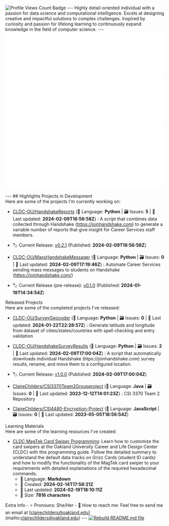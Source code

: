 ![Profile Views Count Badge](https://komarev.com/ghpvc/?username=ClaireChilders&style=for-the-badge) --- Highly detail-oriented individual with a passion for data science and computational intelligence. Excels at designing creative and impactful solutions to complex challenges. Inspired by curiosity and passion for lifelong learning to continuously expand knowledge in the field of computer science. --- ![Basic profile metrics](metrics.basic.svg) ![Followup profile metrics](metrics.followup.svg) ![Languages profile metrics](metrics.languages.svg)

\--- ## Highlights Projects in Development  
Here are some of the projects I'm currently working on:  
  

*   [CLDC-OU/HandshakeReports](https://github.com/CLDC-OU/HandshakeReports) (📄 Language: **Python** | 🗃️ Issues: **5** | 📅 Last updated: **2024-02-09T16:56:58Z**) : A script that combines data collected through Handshake (https://joinhandshake.com) to generate a variable number of reports that give insight for Career Services staff members.

*   🏷️ Current Release: [v0.2.1](https://github.com/CLDC-OU/HandshakeReports/releases/tag/0.2.1) (Published: **2024-02-09T16:56:58Z**)

*   [CLDC-OU/MassHandshakeMessager](https://github.com/CLDC-OU/MassHandshakeMessager) (📄 Language: **Python** | 🗃️ Issues: **0** | 📅 Last updated: **2024-02-09T17:19:46Z**) : Automate Career Services sending mass messages to students on Handshake (https://joinhandshake.com/)

*   🏷️ Current Release (pre-release): [v0.1.0](https://github.com/CLDC-OU/MassHandshakeMessager/releases/tag/0.1.0) (Published: **2024-01-19T14:34:54Z**)

Released Projects  
Here are some of the completed projects I've released:  
  

*   [CLDC-OU/SurveyGeocoder](https://github.com/CLDC-OU/SurveyGeocoder) (📄 Language: **Python** | 🗃️ Issues: **0** | 📅 Last updated: **2024-01-22T22:28:57Z**) : Generate latitude and longitude from dataset of cities/states/countries with spell checking and entry validation
*   [CLDC-OU/HandshakeSurveyResults](https://github.com/CLDC-OU/HandshakeSurveyResults) (📄 Language: **Python** | 🗃️ Issues: **2** | 📅 Last updated: **2024-02-09T17:00:04Z**) : A script that automatically downloads individual Handshake (htps://joinhandshake.com) survey results, rename, and move them to a configured location.

*   🏷️ Current Release: [v1.0.0](https://github.com/CLDC-OU/HandshakeSurveyResults/releases/tag/1.0.0) (Published: **2024-02-09T17:00:04Z**)

*   [ClaireChilders/CSI3370Team2Groupproject](https://github.com/ClaireChilders/CSI3370Team2Groupproject) (📄 Language: **Java** | 🗃️ Issues: **0** | 📅 Last updated: **2023-12-12T14:01:23Z**) : CSI 3370 Team 2 Repository
*   [ClaireChilders/CSI4480-Encryption-Project](https://github.com/ClaireChilders/CSI4480-Encryption-Project) (📄 Language: **JavaScript** | 🗃️ Issues: **0** | 📅 Last updated: **2023-05-05T18:56:54Z**)

Learning Materials  
Here are some of the learning resources I've created:  
  

*   [CLDC MagTek Card Swiper Programming](https://gist.github.com/ClaireChilders/6acb0817ac59b99f7ee47eaa4e2c3076): Learn how to customize the card swipers at the Oakland University Career and Life Design Center (CLDC) with this programming guide. Follow the detailed summary to understand the default data tracks on Grizz Cards (student ID cards) and how to modify the functionality of the MagTek card swiper to your requirements with detailed explainations of the required hexadecimal commands.
    *   📄 Language: **Markdown**
    *   🎨 Created: **2024-02-14T17:58:21Z**
    *   📅 Last updated: **2024-02-19T18:10:11Z**
    *   📏 Size: **7816 characters**

Extra Info - ⭐️ Pronouns: She/Her - 💬 How to reach me: Feel free to send me an email at \[clairechilders@oakland.edu\](mailto:clairechilders@oakland.edu) \--- [![Rebuild README.md file](https://github.com/ClaireChilders/ClaireChilders/actions/workflows/build.yml/badge.svg)](https://github.com/ClaireChilders/ClaireChilders/actions/workflows/build.yml)